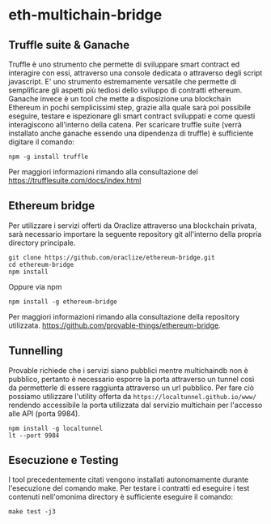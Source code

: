 # eth-multichain-bridge

## Truffle suite & Ganache
Truffle è uno strumento che permette di sviluppare smart contract ed interagire con essi, attraverso una console dedicata o attraverso degli script javascript.
E' uno strumento estremamente versatile che permette di semplificare gli aspetti più tediosi dello sviluppo di contratti ethereum.
Ganache invece è un tool che mette a disposizione una blockchain Ethereum in pochi semplicissimi step, grazie alla quale sarà poi possibile eseguire, testare e ispezionare gli smart contract sviluppati e come questi interagiscono all'interno della catena.
Per scaricare truffle suite (verrà installato anche ganache essendo una dipendenza di truffle) è sufficiente digitare il comando:
```
npm -g install truffle
```
Per maggiori informazioni rimando alla consultazione del https://trufflesuite.com/docs/index.html

## Ethereum bridge
Per utilizzare i servizi offerti da Oraclize attraverso una blockchain privata, sarà necessario importare la seguente repository git all'interno della propria directory principale.
```
git clone https://github.com/oraclize/ethereum-bridge.git
cd ethereum-bridge
npm install
```
Oppure via npm
```
npm install -g ethereum-bridge
```
Per maggiori informazioni rimando alla consultazione della repository utilizzata. https://github.com/provable-things/ethereum-bridge.

## Tunnelling
Provable richiede che i servizi siano pubblici mentre multichaindb non è pubblico, pertanto è necessario esporre la porta attraverso un tunnel così da permetterle di essere raggiunta attraverso un url pubblico. Per fare ciò possiamo utilizzare l'utility offerta da `https://localtunnel.github.io/www/` rendendo accessibile la porta utilizzata dal servizio multichain per l'accesso alle API (porta 9984).
```
npm install -g localtunnel
lt --port 9984
```

## Esecuzione e Testing
I tool precedentemente citati vengono installati autonomamente durante l'esecuzione del comando make.
Per testare i contratti ed eseguire i test contenuti nell'omonima directory è sufficiente eseguire il comando:
```
make test -j3
